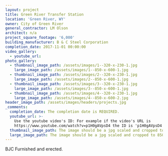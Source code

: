 ```yaml
---
layout: project
title: Green River Transfer Station
location: 'Green River, WY'
owner: City of Green River
general_contractor: LM Olson
architect: n/a
project_square_footage: '6,000'
building_manufacturer: B & C Steel Corporation
completion_date: 2017-11-01 00:00:00
video_gallery:
  - youtube_url:
photo_gallery:
  - thumbnail_image_path: /assets/images/1--320-x-230-1.jpg
    large_image_path: /assets/images/1--850-x-600-1.jpg
  - thumbnail_image_path: /assets/images/2--320-x-230-1.jpg
    large_image_path: /assets/images/2--850-x-600-1.jpg
  - thumbnail_image_path: /assets/images/3--320-x-230-1.jpg
    large_image_path: /assets/images/3--850-x-600-1.jpg
  - thumbnail_image_path: /assets/images/4--320-x-230-1.jpg
    large_image_path: /assets/images/4--850-x-600-2.jpg
header_image_path: /assets/images/headers/projects.jpg
_comments:
  completion_date: The completion date is REQUIRED.
  youtube_url: >-
    Use the youtube video's ID: For example if the video's URL is
    https://www.youtube.com/watch?v=p1H0gAVpsD4 the ID is 'p1H0gAVpsD4'.
  thumbnail_image_path: The image should be a jpg scaled and cropped to 320px wide by 230px tall.
  large_image_path: The image should be a jpg scaled and cropped to 850px wide by 600px tall.
---
```


BJC Furnished and erected.